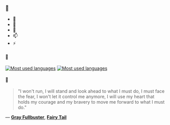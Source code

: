 ### 👋

- 🔭
- 🌱
- 💬
- 📫
- ⚡

#### 🧏

[![Most used languages](https://github-readme-stats-aynah.vercel.app/api/top-langs/?username=aynh&theme=solarized-dark&langs_count=6&layout=compact&hide_title=true)](https://github.com/anuraghazra/github-readme-stats#gh-dark-mode-only)
[![Most used languages](https://github-readme-stats-aynah.vercel.app/api/top-langs/?username=aynh&theme=solarized-light&langs_count=6&layout=compact&hide_title=true)](https://github.com/anuraghazra/github-readme-stats#gh-light-mode-only)

#### 💬

> "I won't run, I will stand and look ahead to what I must do, I must face the fear, I won't let it control me anymore, I will use my heart that holds my courage and my bravery to move me forward to what I must do."

&mdash; [**Gray Fullbuster**](https://myanimelist.net/character.php?q=Gray%20Fullbuster&cat=character), [**Fairy Tail**](https://myanimelist.net/search/all?q=Fairy%20Tail&cat=all)
